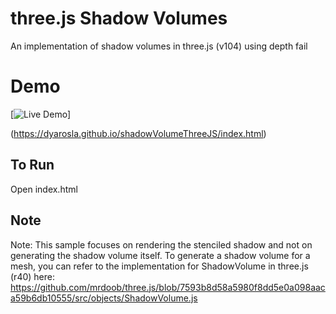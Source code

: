 # three.js Shadow Volumes

An implementation of shadow volumes in three.js (v104) using depth fail

# Demo
[![Live Demo](https://dyarosla.github.io/shadowVolumeThreeJS/vid/vid.gif)]

(https://dyarosla.github.io/shadowVolumeThreeJS/index.html)

## To Run

Open index.html

## Note

Note: This sample focuses on rendering the stenciled shadow and not on generating
the shadow volume itself. To generate a shadow volume for a mesh, you
can refer to the implementation for ShadowVolume in three.js (r40) here:
https://github.com/mrdoob/three.js/blob/7593b8d58a5980f8dd5e0a098aaca59b6db10555/src/objects/ShadowVolume.js
